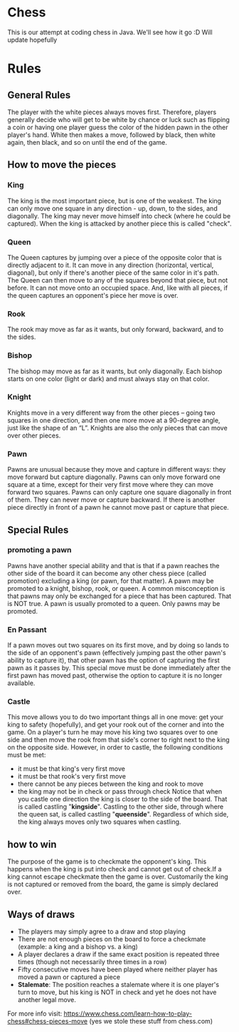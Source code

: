# Chess
This is our attempt at coding chess in Java. We'll see how it go :D Will update hopefully 

# Rules 
## General Rules
The player with the white pieces always moves first. Therefore, players generally decide who will get to be white by chance or luck such as flipping a coin or having one player guess the color of the hidden pawn in the other player's hand. White then makes a move, followed by black, then white again, then black, and so on until the end of the game.
## How to move the pieces
 ### King
 The king is the most important piece, but is one of the weakest. The king can only move one square in any direction - up, down, to the sides, and diagonally.
 The king may never move himself into check (where he could be captured). When the king is attacked by another piece this is called "check".
 ### Queen
 The Queen captures by jumping over a piece of the opposite color that is directly adjacent to it. It can move in any direction (horizontal, vertical, diagonal), but only if there's another piece of the same color in it's path. The Queen can then move to any of the squares beyond that piece, but not before. It can not move onto an occupied space. 
 And, like with all pieces, if the queen captures an opponent's piece her move is over. 
 ### Rook 
 The rook may move as far as it wants, but only forward, backward, and to the sides.
 ### Bishop
 The bishop may move as far as it wants, but only diagonally. Each bishop starts on one color (light or dark) and must always stay on that color.
 ### Knight
 Knights move in a very different way from the other pieces – going two squares in one direction, and then one more move at a 90-degree angle, just like the shape of an “L”.
 Knights are also the only pieces that can move over other pieces.
 ### Pawn
 Pawns are unusual because they move and capture in different ways: they move forward but capture diagonally. Pawns can only move forward one square at a time, except for their very first move where they can move forward two squares.
 Pawns can only capture one square diagonally in front of them. They can never move or capture backward. If there is another piece directly in front of a pawn he cannot move past or capture that piece.
## Special Rules
 ### promoting a pawn
 Pawns have another special ability and that is that if a pawn reaches the other side of the board it can become any other chess piece (called promotion) excluding a king (or pawn, for that matter).
 A pawn may be promoted to a knight, bishop, rook, or queen. A common misconception is that pawns may only be exchanged for a piece that has been captured. That is NOT true. A pawn is usually promoted to a queen. Only pawns may be promoted.
 ### En Passant
 If a pawn moves out two squares on its first move, and by doing so lands to the side of an opponent's pawn (effectively jumping past the other pawn's ability to capture it), that other pawn has the option of capturing the first pawn as it passes by.
 This special move must be done immediately after the first pawn has moved past, otherwise the option to capture it is no longer available. 
 ### Castle  
 This move allows you to do two important things all in one move: get your king to safety (hopefully), and get your rook out of the corner and into the game. On a player's turn he may move his king two squares over to one side and then move the rook from that side's corner to right next to the king on the opposite side.
 However, in order to castle, the following conditions must be met:
 * it must be that king's very first move
 * it must be that rook's very first move
 * there cannot be any pieces between the king and rook to move
 * the king may not be in check or pass through check
 Notice that when you castle one direction the king is closer to the side of the board. That is called castling "**kingside**". Castling to the other side, through where the queen sat, is called castling "**queenside**". Regardless of which side, the king always moves only two squares when castling.
## how to win
The purpose of the game is to checkmate the opponent's king. This happens when the king is put into check and cannot get out of check.If a king cannot escape checkmate then the game is over. Customarily the king is not captured or removed from the board, the game is simply declared over.
## Ways of draws
* The players may simply agree to a draw and stop playing
* There are not enough pieces on the board to force a checkmate (example: a king and a bishop vs. a king)
* A player declares a draw if the same exact position is repeated three times (though not necessarily three times in a row)
* Fifty consecutive moves have been played where neither player has moved a pawn or captured a piece
* **Stalemate**: The position reaches a stalemate where it is one player's turn to move, but his king is NOT in check and yet he does not have another legal move.

For more info visit: https://www.chess.com/learn-how-to-play-chess#chess-pieces-move 
(yes we stole these stuff from chess.com)
